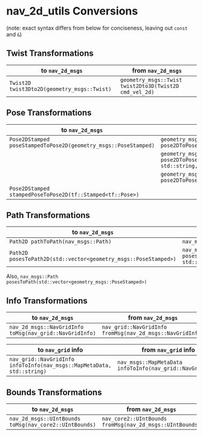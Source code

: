 # nav_2d_utils Conversions

(note: exact syntax differs from below for conciseness, leaving out `const` and `&`)

## Twist Transformations
| to `nav_2d_msgs` | from `nav_2d_msgs` |
| -- | -- |
| `Twist2D twist3Dto2D(geometry_msgs::Twist)` | `geometry_msgs::Twist twist2Dto3D(Twist2D cmd_vel_2d)`

## Pose Transformations
| to `nav_2d_msgs` | from `nav_2d_msgs` |
| -- | -- |
| `Pose2DStamped poseStampedToPose2D(geometry_msgs::PoseStamped)` | `geometry_msgs::PoseStamped pose2DToPoseStamped(Pose2DStamped)`
||`geometry_msgs::PoseStamped pose2DToPoseStamped(geometry_msgs::Pose2D, std::string, ros::Time)`|
||`geometry_msgs::Pose pose2DToPose(geometry_msgs::Pose2D)`|
| `Pose2DStamped stampedPoseToPose2D(tf::Stamped<tf::Pose>)` | |

## Path Transformations
| to `nav_2d_msgs` | from `nav_2d_msgs` |
| -- | -- |
| `Path2D pathToPath(nav_msgs::Path)` |`nav_msgs::Path pathToPath(Path2D)`
| `Path2D posesToPath2D(std::vector<geometry_msgs::PoseStamped>)` | `nav_msgs::Path poses2DToPath(std::vector<geometry_msgs::Pose2D>, std::string, ros::Time)`

Also, `nav_msgs::Path posesToPath(std::vector<geometry_msgs::PoseStamped>)`

## Info Transformations
| to `nav_2d_msgs` | from `nav_2d_msgs` |
| -- | -- |
|`nav_2d_msgs::NavGridInfo toMsg(nav_grid::NavGridInfo)`|`nav_grid::NavGridInfo fromMsg(nav_2d_msgs::NavGridInfo)`|

| to `nav_grid` info | from `nav_grid` info |
| -- | -- |
|`nav_grid::NavGridInfo infoToInfo(nav_msgs::MapMetaData, std::string)` | `nav_msgs::MapMetaData infoToInfo(nav_grid::NavGridInfo)`


## Bounds Transformations
| to `nav_2d_msgs` | from `nav_2d_msgs` |
| -- | -- |
|`nav_2d_msgs::UIntBounds toMsg(nav_core2::UIntBounds)`|`nav_core2::UIntBounds fromMsg(nav_2d_msgs::UIntBounds)`|
